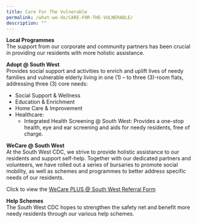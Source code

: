```yaml
---
title: Care For The Vulnerable
permalink: /what-we-do/CARE-FOR-THE-VULNERABLE/
description: ""
---
```

**Local Programmes**<br>
The support from our corporate and community partners has been crucial in providing our residents with more holistic assistance.

**Adopt @ South West**<br>
Provides social support and activities to enrich and uplift lives of needy families and vulnerable elderly living in one (1) – to three (3)-room flats, addressing three (3) core needs:

* Social Support & Wellness
* Education & Enrichment
* Home Care & Improvement
* Healthcare:
	* Integrated Health Screening @ South West: Provides a one-stop health, eye and ear screening and aids for needy residents, free of charge.

**WeCare @ South West**<br>
At the South West CDC, we strive to provide holistic assistance to our residents and support self-help. Together with our dedicated partners and volunteers, we have rolled out a series of bursaries to promote social mobility, as well as schemes and programmes to better address specific needs of our residents.
 
Click to view the [WeCare PLUS @ South West Referral Form](/files/wecare-plus-@-south-west-referral-form-(aug-2021).pdf)

**Help Schemes**<br>
The South West CDC hopes to strengthen the safety net and benefit more needy residents through our various help schemes.